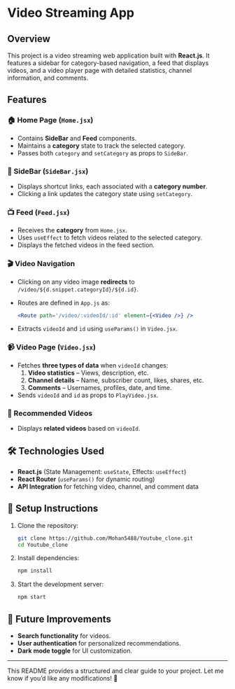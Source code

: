 

# Video Streaming App  

## Overview  
This project is a video streaming web application built with **React.js**. It features a sidebar for category-based navigation, a feed that displays videos, and a video player page with detailed statistics, channel information, and comments.  

## Features  

### 🏠 Home Page (`Home.jsx`)  
- Contains **SideBar** and **Feed** components.  
- Maintains a **category** state to track the selected category.  
- Passes both `category` and `setCategory` as props to `SideBar`.  

### 📌 SideBar (`SideBar.jsx`)  
- Displays shortcut links, each associated with a **category number**.  
- Clicking a link updates the category state using `setCategory`.  

### 📺 Feed (`Feed.jsx`)  
- Receives the **category** from `Home.jsx`.  
- Uses `useEffect` to fetch videos related to the selected category.  
- Displays the fetched videos in the feed section.  

### 🎬 Video Navigation  
- Clicking on any video image **redirects** to `/video/${d.snippet.categoryId}/${d.id}`.  
- Routes are defined in `App.js` as:  

  ```jsx
  <Route path='/video/:videoId/:id' element={<Video />} />
  ```

- Extracts `videoId` and `id` using `useParams()` in `Video.jsx`.  

### 📹 Video Page (`Video.jsx`)  
- Fetches **three types of data** when `videoId` changes:  
  1. **Video statistics** – Views, description, etc.  
  2. **Channel details** – Name, subscriber count, likes, shares, etc.  
  3. **Comments** – Usernames, profiles, date, and time.  
- Sends `videoId` and `id` as props to `PlayVideo.jsx`.  

### 🔁 Recommended Videos  
- Displays **related videos** based on `videoId`.  

## 🛠 Technologies Used  
- **React.js** (State Management: `useState`, Effects: `useEffect`)  
- **React Router** (`useParams()` for dynamic routing)  
- **API Integration** for fetching video, channel, and comment data  

## 📌 Setup Instructions  
1. Clone the repository:  
   ```bash
   git clone https://github.com/Mohan5488/Youtube_clone.git
   cd Youtube_clone
   ```  
2. Install dependencies:  
   ```bash
   npm install
   ```  
3. Start the development server:  
   ```bash
   npm start
   ```  

## 🚀 Future Improvements  
- **Search functionality** for videos.  
- **User authentication** for personalized recommendations.  
- **Dark mode toggle** for UI customization.  

---

This README provides a structured and clear guide to your project. Let me know if you’d like any modifications! 🚀

